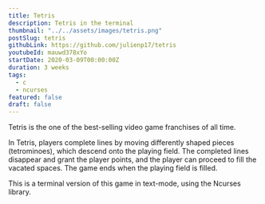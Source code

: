```yaml
---
title: Tetris
description: Tetris in the terminal
thumbnail: "../../assets/images/tetris.png"
postSlug: tetris
githubLink: https://github.com/julienp17/tetris
youtubeId: mauwd378xYo
startDate: 2020-03-09T00:00:00Z
duration: 3 weeks
tags:
  - c
  - ncurses
featured: false
draft: false
---
```


Tetris is the one of the best-selling video game franchises of all time.

In Tetris, players complete lines by moving differently shaped pieces (tetrominoes), which descend onto the playing field.
The completed lines disappear and grant the player points, and the player can proceed to fill the vacated spaces.
The game ends when the playing field is filled.

This is a terminal version of this game in text-mode, using the Ncurses library.